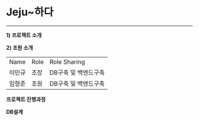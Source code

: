 <h1>Jeju~하다</h1>

<hr>

<b>1) 프로젝트 소개</b><br>



<b>2) 조원 소개</b><br>
<table>
  <tr> 
    <td>Name</td> 
    <td>Role</td>
    <td>Role Sharing</td>
  </tr>

  <tr>
    <td>이민규</td>
    <td>조장</td>
    <td>DB구축 및 백엔드구축</td>
  </tr>

  <tr>
    <td>임형준</td>
    <td>조원</td>
    <td>DB구축 및 백엔드구축</td>
  </tr>

</table>



<b>프로젝트 진행과정</b>


<b>DB설계</b>

